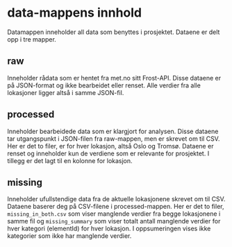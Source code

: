 # data-mappens innhold

Datamappen inneholder all data som benyttes i prosjektet. Dataene er delt opp i tre mapper.

## raw

Inneholder rådata som er hentet fra met.no sitt Frost-API. Disse dataene er på JSON-format og ikke bearbeidet eller renset. Alle verdier fra alle lokasjoner ligger altså i samme JSON-fil.

## processed

Inneholder bearbeidede data som er klargjort for analysen. Disse dataene tar utgangspunkt i JSON-filen fra raw-mappen, men er skrevet om til CSV. Her er det to filer, er for hver lokasjon, altså Oslo og Tromsø. Dataene er renset og inneholder kun de verdiene som er relevante for prosjektet. I tillegg er det lagt til en kolonne for lokasjon.

## missing

Inneholder ufullstendige data fra de aktuelle lokasjonene skrevet om til CSV. Dataene baserer deg på CSV-filene i processed-mappen. Her er det to filer, `missing_in_both.csv` som viser manglende verdier fra begge lokasjonene i samme fil og `missing_summary` som viser totalt antall manglende verdier for hver kategori (elementId) for hver lokasjon. I oppsumeringen vises ikke kategorier som ikke har manglende verdier.
